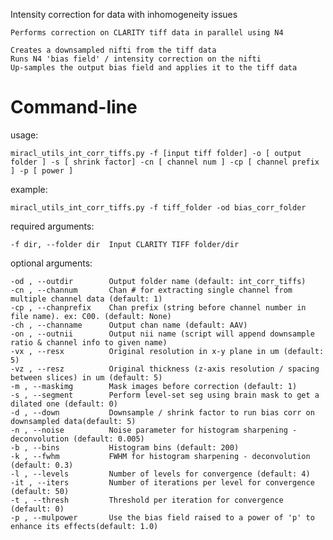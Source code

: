 Intensity correction for data with inhomogeneity issues

    Performs correction on CLARITY tiff data in parallel using N4

    Creates a downsampled nifti from the tiff data
    Runs N4 'bias field' / intensity correction on the nifti
    Up-samples the output bias field and applies it to the tiff data

# Command-line

usage:

    miracl_utils_int_corr_tiffs.py -f [input tiff folder] -o [ output folder ] -s [ shrink factor] -cn [ channel num ] -cp [ channel prefix ] -p [ power ]

example:

    miracl_utils_int_corr_tiffs.py -f tiff_folder -od bias_corr_folder

required arguments:

    -f dir, --folder dir  Input CLARITY TIFF folder/dir

optional arguments:

    -od , --outdir        Output folder name (default: int_corr_tiffs)
    -cn , --channum       Chan # for extracting single channel from multiple channel data (default: 1)
    -cp , --chanprefix    Chan prefix (string before channel number in file name). ex: C00. (default: None)
    -ch , --channame      Output chan name (default: AAV)
    -on , --outnii        Output nii name (script will append downsample ratio & channel info to given name)
    -vx , --resx          Original resolution in x-y plane in um (default: 5)
    -vz , --resz          Original thickness (z-axis resolution / spacing between slices) in um (default: 5)
    -m , --maskimg        Mask images before correction (default: 1)
    -s , --segment        Perform level-set seg using brain mask to get a dilated one (default: 0)
    -d , --down           Downsample / shrink factor to run bias corr on downsampled data(default: 5)
    -n , --noise          Noise parameter for histogram sharpening - deconvolution (default: 0.005)
    -b , --bins           Histogram bins (default: 200)
    -k , --fwhm           FWHM for histogram sharpening - deconvolution (default: 0.3)
    -l , --levels         Number of levels for convergence (default: 4)
    -it , --iters         Number of iterations per level for convergence (default: 50)
    -t , --thresh         Threshold per iteration for convergence (default: 0)
    -p , --mulpower       Use the bias field raised to a power of 'p' to enhance its effects(default: 1.0)


